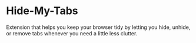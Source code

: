 # Hide-My-Tabs
Extension that helps you keep your browser tidy by letting you hide, unhide, or remove tabs whenever you need a little less clutter.
